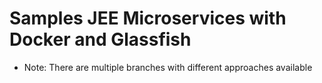 # Samples JEE Microservices with Docker and Glassfish
* Note: There are multiple branches with different approaches available
